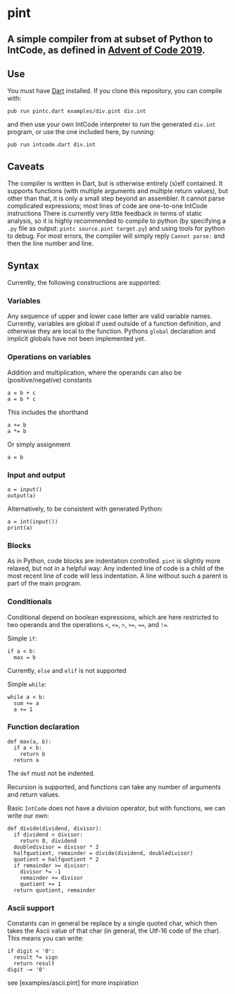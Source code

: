 # pint

## A simple compiler from at subset of Python to IntCode, as defined in [Advent of Code 2019](https://adventofcode.com/2019/day/9). 

## Use

You must have [Dart](https://dart.dev) installed. If you clone this repository, you can compile with:

```
pub run pintc.dart examples/div.pint div.int
```

and then use your own IntCode interpreter to run the generated `div.int` program, or use the one included here, by running:

```
pub run intcode.dart div.int
```

## Caveats

The compiler is written in Dart, but is otherwise entirely (s)elf contained.
It supports functions (with multiple arguments and multiple return values), but
other than that, it is only a small step beyond an assembler. It cannot parse
complicated expressions; most lines of code are one-to-one IntCode instructions
There is currently very little feedback in terms of static analysis, so it is
highly recommended to compile to python (by specifying a `.py` file as output:
`pintc source.pint target.py`) and using tools for python to debug. For most
errors, the compiler will simply reply `Cannot parse:` and then the line number
and line.

## Syntax

Currently, the following constructions are supported:

### Variables

Any sequence of upper and lower case letter are valid variable names.
Currently, variables are global if used outside of a function definition, and
otherwise they are local to the function. Pythons `global` declaration and
implicit globals have not been implemented yet.

### Operations on variables

Addition and multiplication, where the operands can also be (positive/negative) constants

```
a = b + c
a = b * c
```

This includes the shorthand

```
a += b
a *= b
```

Or simply assignment

```
a = b
```

### Input and output

```
a = input()
output(a)
```

Alternatively, to be consistent with generated Python:

```
a = int(input())
print(a)
```

### Blocks

As in Python, code blocks are indentation controlled. `pint` is slightly more
relaxed, but not in a helpful way: Any indented line of code is a child of the
most recent line of code will less indentation. A line without such a parent is
part of the main program.

### Conditionals

Conditional depend on boolean expressions, which are here restricted to two
operands and the operations `<`, `<=`, `>`, `>=`, `==`, and `!=`.

Simple `if`:

```
if a < b:
  max = b
```

Currently, `else` and `elif` is not supported

Simple `while`:

```
while a < b:
  sum += a
  a += 1
```

### Function declaration

```
def max(a, b):
  if a < b:
    return b
  return a
```

The `def` must not be indented.

Recursion is supported, and functions can take any number of arguments and
return values.

Basic `IntCode` does not have a division operator, but with functions, we can write our own:

```
def divide(dividend, divisor):
  if dividend < divisor:
    return 0, dividend
  doubledivisor = divisor * 2
  halfquotient, remainder = divide(dividend, doubledivisor)
  quotient = halfquotient * 2
  if remainder >= divisor:
    divisor *= -1
    remainder += divisor
    quotient += 1
  return quotient, remainder
```

### Ascii support

Constants can in general be replace by a single quoted char, which then takes
the Ascii value of that char (in general, the Utf-16 code of the char). This
means you can write:

```
if digit < '0':
  result *= sign
  return result
digit -= '0'
```

see [examples/ascii.pint] for more inspiration
